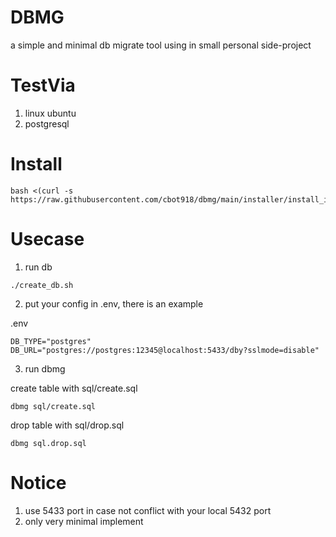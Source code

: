 # DBMG
a simple and minimal db migrate tool using in small personal side-project 

# TestVia
1. linux ubuntu
2. postgresql

# Install
```
bash <(curl -s https://raw.githubusercontent.com/cbot918/dbmg/main/installer/install_in_linux.sh)
```

# Usecase
1. run db
```
./create_db.sh
```

2. put your config in .env, there is an example

.env
```
DB_TYPE="postgres"
DB_URL="postgres://postgres:12345@localhost:5433/dby?sslmode=disable"
```

3. run dbmg

create table with sql/create.sql
```
dbmg sql/create.sql
```
drop table with sql/drop.sql
```
dbmg sql.drop.sql
```

# Notice
1. use 5433 port in case not conflict with your local 5432 port
2. only very minimal implement 
